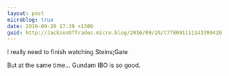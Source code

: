```yaml
---
layout: post
microblog: true
date: 2016-09-20 17:39 +1300
guid: http://JacksonOfTrades.micro.blog/2016/09/20/t778091111143399426.html
---
```

I really need to finish watching Steins;Gate

But at the same time... Gundam IBO is so good.
